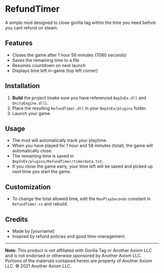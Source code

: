 # RefundTimer

A simple mod designed to close gorilla tag within the time you need before you cant refund on steam.

## Features

- Closes the game after 1 hour 58 minutes (7080 seconds)
- Saves the remaining time to a file
- Resumes countdown on next launch
- Displays time left in-game (top left corner)

## Installation

1. **Build** the project (make sure you have referenced `BepInEx.dll` and `UnityEngine.dll`).
2. Place the resulting `RefundTimer.dll` in your `BepInEx/plugins` folder.
3. Launch your game.

## Usage

- The mod will automatically track your playtime.
- When you have played for 1 hour and 58 minutes (total), the game will automatically close.
- The remaining time is saved in `BepInEx/plugins/RefundTimer/timerdata.txt`.
- If you close the game early, your time left will be saved and picked up next time you start the game.

## Customization

- To change the total allowed time, edit the `MaxPlaySeconds` constant in `RefundTimer.cs` and rebuild.

## Credits

- Made by [yourname]
- Inspired by refund policies and good time-management.

---
**Note:** This product is not affiliated with Gorilla Tag or Another Axiom LLC and is not endorsed or otherwise sponsored by Another Axiom LLC. Portions of the materials contained herein are property of Another Axiom LLC. © 2021 Another Axiom LLC.
